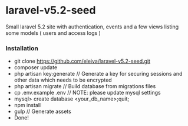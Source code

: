 # laravel-v5.2-seed

Small laravel 5.2 site with authentication, events and a few views listing some models ( users and access logs )

### Installation

* git clone https://github.com/eleiva/laravel-v5.2-seed.git
* composer update 
* php artisan key:generate // Generate a key for securing sessions and other data which needs to be encrypted
* php artisan migrate  // Build database from migrations files
* cp .env.example .env  // NOTE: please update mysql settings
* mysql> create database <your_db_name>;quit;
* npm install
* gulp // Generate assets
* Done!

